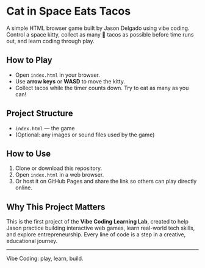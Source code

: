 # Cat in Space Eats Tacos

A simple HTML browser game built by Jason Delgado using vibe coding. Control a space kitty, collect as many 🌮 tacos as possible before time runs out, and learn coding through play.

## How to Play

- Open `index.html` in your browser.
- Use **arrow keys** or **WASD** to move the kitty.
- Collect tacos while the timer counts down. Try to eat as many as you can!

## Project Structure

- `index.html` — the game
- (Optional: any images or sound files used by the game)

## How to Use

1. Clone or download this repository.
2. Open `index.html` in a web browser.
3. Or host it on GitHub Pages and share the link so others can play directly online.

## Why This Project Matters

This is the first project of the **Vibe Coding Learning Lab**, created to help Jason practice building interactive web games, learn real-world tech skills, and explore entrepreneurship. Every line of code is a step in a creative, educational journey.

---

Vibe Coding: play, learn, build.
